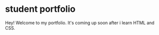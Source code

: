 # student portfolio

Hey! Welcome to my portfolio. It's coming up soon after i learn HTML and CSS.

